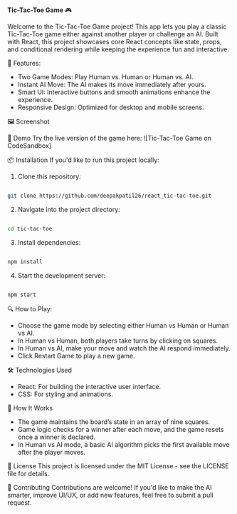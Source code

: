 **Tic-Tac-Toe Game** 🎮

Welcome to the Tic-Tac-Toe Game project! This app lets you play a classic Tic-Tac-Toe game either against another player or challenge an AI. Built with React, this project showcases core React concepts like state, props, and conditional rendering while keeping the experience fun and interactive.

🎯 Features:

- Two Game Modes: Play Human vs. Human or Human vs. AI.
- Instant AI Move: The AI makes its move immediately after yours.
- Smart UI: Interactive buttons and smooth animations enhance the experience.
- Responsive Design: Optimized for desktop and mobile screens.

🖼️ Screenshot

🚀 Demo
Try the live version of the game here: ![Tic-Tac-Toe Game on CodeSandbox]

📦 Installation
If you'd like to run this project locally:

1. Clone this repository:

```bash

git clone https://github.com/deepakpatil26/react_tic-tac-toe.git
```

2. Navigate into the project directory:

```bash

cd tic-tac-toe
```

3. Install dependencies:

```bash

npm install
```

4. Start the development server:

```bash

npm start
```

🔍 How to Play:

- Choose the game mode by selecting either Human vs Human or Human vs AI.
- In Human vs Human, both players take turns by clicking on squares.
- In Human vs AI, make your move and watch the AI respond immediately.
- Click Restart Game to play a new game.

🛠️ Technologies Used

- React: For building the interactive user interface.
- CSS: For styling and animations.

🧠 How It Works

- The game maintains the board’s state in an array of nine squares.
- Game logic checks for a winner after each move, and the game resets once a winner is declared.
- In Human vs AI mode, a basic AI algorithm picks the first available move after the player moves.

📜 License
This project is licensed under the MIT License - see the LICENSE file for details.

👥 Contributing
Contributions are welcome! If you'd like to make the AI smarter, improve UI/UX, or add new features, feel free to submit a pull request.
